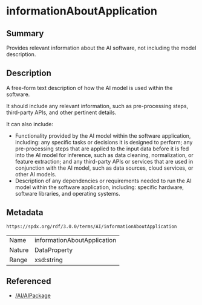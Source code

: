 <!-- Automatically generated by spec-parser v2.1.0 on 2024-06-17T15:44:58.460830+00:00 -->
<!-- SPDX-License-Identifier: Community-Spec-1.0 -->

# informationAboutApplication

## Summary

Provides relevant information about the AI software, not including the model
description.


## Description

A free-form text description of how the AI model is used within the software.

It should include any relevant information, such as pre-processing steps,
third-party APIs, and other pertinent details.

It can also include:

- Functionality provided by the AI model within the software application,
  including: any specific tasks or decisions it is designed to perform;
  any pre-processing steps that are applied to the input data before it is
  fed into the AI model for inference, such as data cleaning, normalization,
  or feature extraction;
  and any third-party APIs or services that are used in conjunction with
  the AI model, such as data sources, cloud services, or other AI models.
- Description of any dependencies or requirements needed to run the AI model
  within the software application, including: specific hardware,
  software libraries, and operating systems.


## Metadata

`https://spdx.org/rdf/3.0.0/terms/AI/informationAboutApplication`


| | |
|---|---|
| Name | informationAboutApplication |
| Nature | DataProperty |
| Range | xsd:string |




## Referenced

- [/AI/AIPackage](../../AI/Classes/AIPackage.md)

